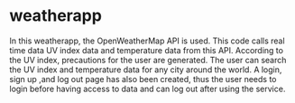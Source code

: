 # weatherapp
In this weatherapp, the  OpenWeatherMap API is used. This code calls real time data UV index data and temperature data from this API. According to the UV index, precautions for the user are generated. The user can search the UV index and temperature data for any city around the world. A login, sign up ,and log out page has also been created, thus the user needs to login before having access to data and can log out after using the service. 

